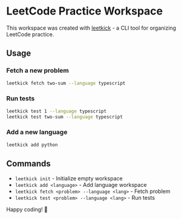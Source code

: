 # LeetCode Practice Workspace

This workspace was created with [leetkick](https://github.com/charliesbot/leetkick) - a CLI tool for organizing LeetCode practice.

## Usage

### Fetch a new problem
```bash
leetkick fetch two-sum --language typescript
```

### Run tests
```bash
leetkick test 1 --language typescript
leetkick test two-sum --language typescript
```

### Add a new language
```bash
leetkick add python
```

## Commands

- `leetkick init` - Initialize empty workspace
- `leetkick add <language>` - Add language workspace
- `leetkick fetch <problem> --language <lang>` - Fetch problem
- `leetkick test <problem> --language <lang>` - Run tests

Happy coding! 🚀
